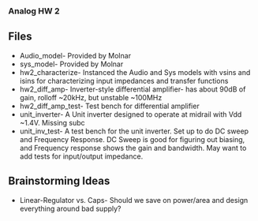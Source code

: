 ### Analog HW 2

## Files
* Audio_model- Provided by Molnar
* sys_model- Provided by Molnar
* hw2_characterize- Instanced the Audio and Sys models with vsins and isins for characterizing input impedances and transfer functions
* hw2_diff_amp- Inverter-style differential amplifier- has about 90dB of gain, rolloff ~20kHz, but unstable ~100MHz
* hw2_diff_amp_test- Test bench for differential amplifier
* unit_inverter- A Unit inverter designed to operate at midrail with Vdd ~1.4V. Missing subc
* unit_inv_test- A test bench for the unit inverter. Set up to do DC sweep and Frequency Response. DC Sweep is good for figuring out biasing, and Frequency response shows the gain and bandwidth. May want to add tests for input/output impedance.

## Brainstorming Ideas
* Linear-Regulator vs. Caps- Should we save on power/area and design everything around bad supply?
